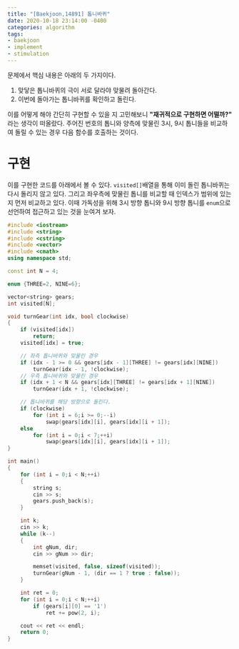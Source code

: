 ```yaml
---
title: "[Baekjoon,14891] 톱니바퀴"
date: 2020-10-18 23:14:00 -0400
categories: algorithm 
tags:
- baekjoon 
- implement 
- stimulation 
---
```


문제에서 핵심 내용은 아래의 두 가지이다. 

1. 맞닿은 톱니바퀴의 극이 서로 달라야 맞물려 돌아간다.
2. 이번에 돌아가는 톱니바퀴를 확인하고 돌린다. 

이를 어떻게 해야 간단히 구현할 수 있을 지 고민해보니 **"재귀적으로 구현하면 어떨까?"** 라는 생각이 떠올랐다. 
주어진 번호의 톱니와 양측에 맞물린 3시, 9시 톱니들을 비교하여 돌릴 수 있는 경우 다음 함수를 호출하는 것이다.   

# 구현 
이를 구현한 코드를 아래에서 볼 수 있다. `visited[]`배열을 통해 이미 돌린 톱니바퀴는 다시 돌리지 않고 있다. 
그리고 좌우측에 맞물린 톱니를 비교할 때 인덱스가 범위에 있는지 먼저 비교하고 있다. 
이때 가독성을 위해 3시 방향 톱니와 9시 방향 톱니를 `enum`으로 선언하여 접근하고 있는 것을 눈여겨 보자. 

```cpp
#include <iostream>
#include <string>
#include <cstring>
#include <vector>
#include <cmath>
using namespace std;

const int N = 4;

enum {THREE=2, NINE=6};

vector<string> gears;
int visited[N];

void turnGear(int idx, bool clockwise)
{
	if (visited[idx])
		return;
	visited[idx] = true;

	// 좌측 톱니바퀴와 맞물린 경우 
	if (idx - 1 >= 0 && gears[idx - 1][THREE] != gears[idx][NINE])
		turnGear(idx - 1, !clockwise);
	// 우측 톱니바퀴와 맞물린 경우
	if (idx + 1 < N && gears[idx][THREE] != gears[idx + 1][NINE])
		turnGear(idx + 1, !clockwise);

	// 톱니바퀴를 해당 방향으로 돌린다.
	if (clockwise)
		for (int i = 6;i >= 0;--i)
			swap(gears[idx][i], gears[idx][i + 1]);
	else
		for (int i = 0;i < 7;++i)
			swap(gears[idx][i], gears[idx][i + 1]);
}

int main()
{
	for (int i = 0;i < N;++i)
	{
		string s;
		cin >> s;
		gears.push_back(s);
	}

	int k;
	cin >> k;
	while (k--)
	{
		int gNum, dir;
		cin >> gNum >> dir;

		memset(visited, false, sizeof(visited));
		turnGear(gNum - 1, (dir == 1 ? true : false));
	}

	int ret = 0;
	for (int i = 0;i < N;++i)
		if (gears[i][0] == '1')
			ret += pow(2, i);

	cout << ret << endl;
	return 0;
}
```
